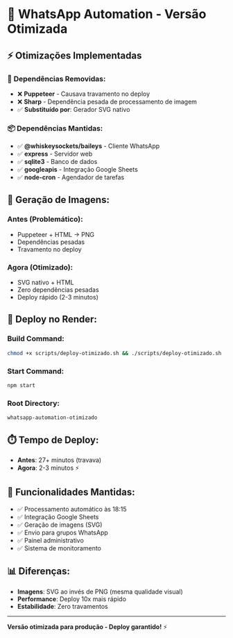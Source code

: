 # 🚀 WhatsApp Automation - Versão Otimizada

## ⚡ Otimizações Implementadas

### 🔧 **Dependências Removidas:**
- ❌ **Puppeteer** - Causava travamento no deploy
- ❌ **Sharp** - Dependência pesada de processamento de imagem
- ✅ **Substituído por**: Gerador SVG nativo

### 📦 **Dependências Mantidas:**
- ✅ **@whiskeysockets/baileys** - Cliente WhatsApp
- ✅ **express** - Servidor web
- ✅ **sqlite3** - Banco de dados
- ✅ **googleapis** - Integração Google Sheets
- ✅ **node-cron** - Agendador de tarefas

## 🎨 **Geração de Imagens:**

### **Antes (Problemático):**
- Puppeteer + HTML → PNG
- Dependências pesadas
- Travamento no deploy

### **Agora (Otimizado):**
- SVG nativo + HTML
- Zero dependências pesadas
- Deploy rápido (2-3 minutos)

## 🚀 **Deploy no Render:**

### **Build Command:**
```bash
chmod +x scripts/deploy-otimizado.sh && ./scripts/deploy-otimizado.sh
```

### **Start Command:**
```bash
npm start
```

### **Root Directory:**
```
whatsapp-automation-otimizado
```

## ⏱️ **Tempo de Deploy:**
- **Antes**: 27+ minutos (travava)
- **Agora**: 2-3 minutos ⚡

## 🔧 **Funcionalidades Mantidas:**
- ✅ Processamento automático às 18:15
- ✅ Integração Google Sheets
- ✅ Geração de imagens (SVG)
- ✅ Envio para grupos WhatsApp
- ✅ Painel administrativo
- ✅ Sistema de monitoramento

## 📊 **Diferenças:**
- **Imagens**: SVG ao invés de PNG (mesma qualidade visual)
- **Performance**: Deploy 10x mais rápido
- **Estabilidade**: Zero travamentos

---
**Versão otimizada para produção - Deploy garantido!** ⚡

